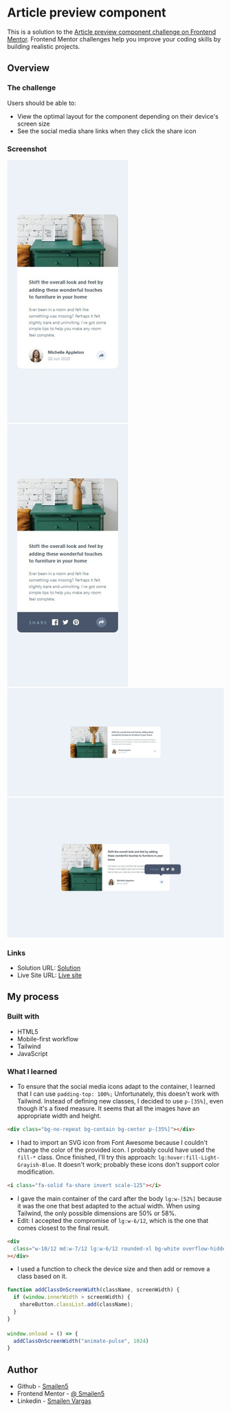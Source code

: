 # Article preview component

This is a solution to the [Article preview component challenge on Frontend Mentor](https://www.frontendmentor.io/challenges/article-preview-component-dYBN_pYFT). Frontend Mentor challenges help you improve your coding skills by building realistic projects.


## Overview

### The challenge

Users should be able to:

- View the optimal layout for the component depending on their device's screen size
- See the social media share links when they click the share icon

### Screenshot

![smartphone](./screenshot/smartphone.jpeg)
![smartphone](./screenshot/smartphone%20active.jpeg)
![desktop](./screenshot/desktop.jpeg)
![desktop](./screenshot/desktop%20active.jpeg)

### Links

- Solution URL: [Solution](https://github.com/Smailen5/Frontend-Mentor-Challenge/tree/main/article-preview-component-master-main)
- Live Site URL: [Live site](https://smailen5.github.io/Frontend-Mentor-Challenge/article-preview-component-master-main/)

## My process

### Built with

- HTML5
- Mobile-first workflow
- Tailwind
- JavaScript


### What I learned

- To ensure that the social media icons adapt to the container, I learned that I can use `padding-top: 100%;` Unfortunately, this doesn't work with Tailwind. Instead of defining new classes, I decided to use `p-[35%]`, even though it's a fixed measure. It seems that all the images have an appropriate width and height.

```html
<div class="bg-no-repeat bg-contain bg-center p-[35%]"></div>
```

- I had to import an SVG icon from Font Awesome because I couldn't change the color of the provided icon. I probably could have used the `fill-*` class. Once finished, I'll try this approach: `lg:hover:fill-Light-Grayish-Blue`. It doesn't work; probably these icons don't support color modification.

```html
<i class="fa-solid fa-share invert scale-125"></i>
```

- I gave the main container of the card after the body `lg:w-[52%]` because it was the one that best adapted to the actual width. When using Tailwind, the only possible dimensions are 50% or 58%.
- Edit: I accepted the compromise of `lg:w-6/12`, which is the one that comes closest to the final result.

```html
<div
  class="w-10/12 md:w-7/12 lg:w-6/12 rounded-xl bg-white overflow-hidden relative lg:flex lg:overflow-visible"
></div>
```

- I used a function to check the device size and then add or remove a class based on it.

```js
function addClassOnScreenWidth(className, screenWidth) {
  if (window.innerWidth > screenWidth) {
    shareButton.classList.add(className);
  }
}

window.onload = () => {
  addClassOnScreenWidth("animate-pulse", 1024)
}
```


## Author

- Github - [Smailen5](https://github.com/Smailen5)
- Frontend Mentor - [@ Smailen5](https://www.frontendmentor.io/profile/Smailen5)
- Linkedin - [Smailen Vargas](https://www.linkedin.com/in/smailen-vargas/)